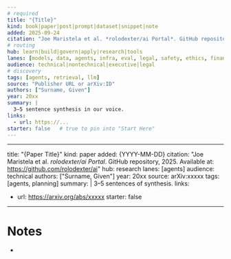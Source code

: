 ```yaml
---
# required
title: "{Title}"
kind: book|paper|post|prompt|dataset|snippet|note
added: 2025-09-24
citation: "Joe Maristela et al. *rolodexter/ai Portal*. GitHub repository, 2025. Available at: https://github.com/rolodexter/ai"
# routing
hub: learn|build|govern|apply|research|tools
lanes: [models, data, agents, infra, eval, legal, safety, ethics, finance, health, ...]
audience: technical|nontechnical|executive|legal
# discovery
tags: [agents, retrieval, llm]
source: "Publisher URL or arXiv:ID"
authors: ["Surname, Given"]
year: 20xx
summary: |
  3–5 sentence synthesis in our voice.
links:
  - url: https://...
starter: false   # true to pin into "Start Here"
---
```

---
title: "{Paper Title}"
kind: paper
added: {YYYY-MM-DD}
citation: "Joe Maristela et al. *rolodexter/ai Portal*. GitHub repository, 2025. Available at: https://github.com/rolodexter/ai"
hub: research
lanes: [agents]
audience: technical
authors: ["Surname, Given"]
year: 20xx
source: arXiv:xxxxx
tags: [agents, planning]
summary: |
  3–5 sentences of synthesis.
links:
  - url: https://arxiv.org/abs/xxxxx
starter: false
---
# Notes
- 

